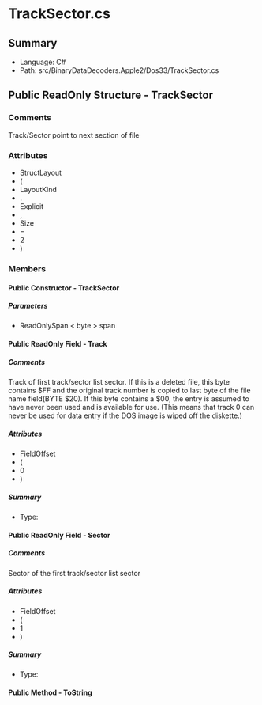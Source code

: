 ﻿# TrackSector.cs

## Summary

* Language: C#
* Path: src/BinaryDataDecoders.Apple2/Dos33/TrackSector.cs

## Public ReadOnly Structure - TrackSector

### Comments

 <summary>
 Track/Sector point to next section of file
 </summary>

### Attributes

 - StructLayout
 - (
 - LayoutKind
 - .
 - Explicit
 - ,
 - Size
 - =
 - 2
 - )

### Members

#### Public Constructor - TrackSector

#####  Parameters

 - ReadOnlySpan < byte > span 

#### Public ReadOnly Field - Track

##### Comments

 <summary>
 Track of first track/sector list sector.  If this is a deleted file, this byte contains $FF
 and the original track number is copied to last byte of the file name field(BYTE $20).  If this
 byte contains a $00, the entry is assumed to have never been used and is available for use.
 (This means that track 0 can never be used for data entry if the DOS image is wiped off the diskette.)
 </summary>

##### Attributes

 - FieldOffset
 - (
 - 0
 - )

##### Summary

 * Type: 

#### Public ReadOnly Field - Sector

##### Comments

 <summary>
 Sector of the first track/sector list sector
 </summary>

##### Attributes

 - FieldOffset
 - (
 - 1
 - )

##### Summary

 * Type: 

#### Public Method - ToString


